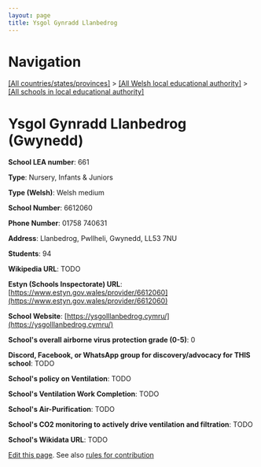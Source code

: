 ```yaml
---
layout: page
title: Ysgol Gynradd Llanbedrog
---
```

# Navigation

[[All countries/states/provinces]](../../..) > [[All Welsh local educational authority]](../..) > [[All schools in local educational authority]](..)

# Ysgol Gynradd Llanbedrog (Gwynedd)

**School LEA number**: 661

**Type**: Nursery, Infants & Juniors

**Type (Welsh)**: Welsh medium

**School Number**: 6612060

**Phone Number**: 01758 740631

**Address**: Llanbedrog, Pwllheli, Gwynedd, LL53 7NU

**Students**: 94

**Wikipedia URL**: TODO

**Estyn (Schools Inspectorate) URL**: [https://www.estyn.gov.wales/provider/6612060](https://www.estyn.gov.wales/provider/6612060)

**School Website**: [https://ysgolllanbedrog.cymru/](https://ysgolllanbedrog.cymru/)

**School's overall airborne virus protection grade (0-5)**: 0

**Discord, Facebook, or WhatsApp group for discovery/advocacy for THIS school**: TODO

**School's policy on Ventilation**: TODO

**School's Ventilation Work Completion**: TODO

**School's Air-Purification**: TODO

**School's CO2 monitoring to actively drive ventilation and filtration**: TODO

**School's Wikidata URL**: TODO




[Edit this page](https://github.com/VentilationProject/Wales/edit/prif/./Gwynedd/Ysgol_Gynradd_Llanbedrog.md). See also [rules for contribution](../../../contribution-rules/)